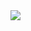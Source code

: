 <a href="https://moviegen.vercel.app/">
  <img src="https://moviegen.vercel.app/assets/moviegen.png">
</a>
